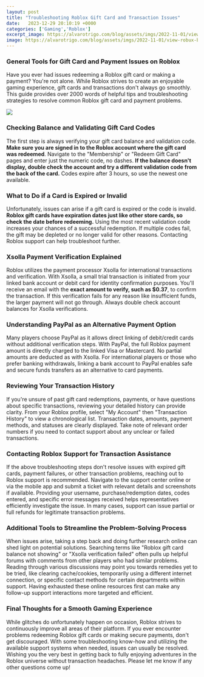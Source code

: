 ```yaml
---
layout: post
title: "Troubleshooting Roblox Gift Card and Transaction Issues"
date:   2023-12-29 20:10:19 +0000
categories: ['Gaming','Roblox']
excerpt_image: https://alvarotrigo.com/blog/assets/imgs/2022-11-01/view-robux-balance-mobile.jpeg
image: https://alvarotrigo.com/blog/assets/imgs/2022-11-01/view-robux-balance-mobile.jpeg
---
```


### General Tools for Gift Card and Payment Issues on Roblox
Have you ever had issues redeeming a Roblox gift card or making a payment? You're not alone. While Roblox strives to create an enjoyable gaming experience, gift cards and transactions don't always go smoothly. This guide provides over 2000 words of helpful tips and troubleshooting strategies to resolve common Roblox gift card and payment problems. 

![](https://alvarotrigo.com/blog/assets/imgs/2022-11-01/view-robux-balance-mobile.jpeg)
### Checking Balance and Validating Gift Card Codes
The first step is always verifying your gift card balance and validation code. **Make sure you are signed in to the Roblox account where the gift card was redeemed**. Navigate to the "Membership" or "Redeem Gift Card" pages and enter just the numeric code, no dashes. **If the balance doesn't display, double check the account and try a different validation code from the back of the card.** Codes expire after 3 hours, so use the newest one available. 
### What to Do if a Card is Expired or Invalid
Unfortunately, issues can arise if a gift card is expired or the code is invalid. **Roblox gift cards have expiration dates just like other store cards, so check the date before redeeming.** Using the most recent validation code increases your chances of a successful redemption. If multiple codes fail, the gift may be depleted or no longer valid for other reasons. Contacting Roblox support can help troubleshoot further.
### Xsolla Payment Verification Explained 
Roblox utilizes the payment processor Xsolla for international transactions and verification. With Xsolla, a small trial transaction is initiated from your linked bank account or debit card for identity confirmation purposes. You'll receive an email with the **exact amount to verify, such as $0.37**, to confirm the transaction. If this verification fails for any reason like insufficient funds, the larger payment will not go through. Always double check account balances for Xsolla verifications.
### Understanding PayPal as an Alternative Payment Option
Many players choose PayPal as it allows direct linking of debit/credit cards without additional verification steps. With PayPal, the full Roblox payment amount is directly charged to the linked Visa or Mastercard. No partial amounts are deducted as with Xsolla. For international players or those who prefer banking withdrawals, linking a bank account to PayPal enables safe and secure funds transfers as an alternative to card payments.
### Reviewing Your Transaction History
If you're unsure of past gift card redemptions, payments, or have questions about specific transactions, reviewing your detailed history can provide clarity. From your Roblox profile, select "My Account" then "Transaction History" to view a chronological list. Transaction dates, amounts, payment methods, and statuses are clearly displayed. Take note of relevant order numbers if you need to contact support about any unclear or failed transactions.
### Contacting Roblox Support for Transaction Assistance
If the above troubleshooting steps don't resolve issues with expired gift cards, payment failures, or other transaction problems, reaching out to Roblox support is recommended. Navigate to the support center online or via the mobile app and submit a ticket with relevant details and screenshots if available. Providing your username, purchase/redemption dates, codes entered, and specific error messages received helps representatives efficiently investigate the issue. In many cases, support can issue partial or full refunds for legitimate transaction problems.
### Additional Tools to Streamline the Problem-Solving Process 
When issues arise, taking a step back and doing further research online can shed light on potential solutions. Searching terms like "Roblox gift card balance not showing" or "Xsolla verification failed" often pulls up helpful forums with comments from other players who had similar problems. Reading through various discussions may point you towards remedies yet to be tried, like clearing cache/cookies, temporarily using a different internet connection, or specific contact methods for certain departments within support. Having exhausted these online resources first can make any follow-up support interactions more targeted and efficient.
### Final Thoughts for a Smooth Gaming Experience
While glitches do unfortunately happen on occasion, Roblox strives to continuously improve all areas of their platform. If you ever encounter problems redeeming Roblox gift cards or making secure payments, don't get discouraged. With some troubleshooting know-how and utilizing the available support systems when needed, issues can usually be resolved. Wishing you the very best in getting back to fully enjoying adventures in the Roblox universe without transaction headaches. Please let me know if any other questions come up!